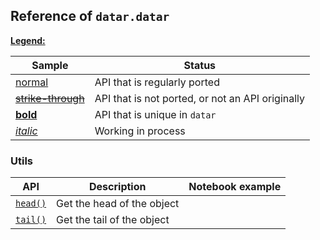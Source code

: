<style>
.md-typeset__table {
   min-width: 100%;
}

.md-typeset table:not([class]) {
    display: table;
    max-width: 80%;
}
</style>

## Reference of `datar.datar`

<u>**Legend:**</u>

|Sample|Status|
|---|---|
|[normal]()|API that is regularly ported|
|<s>[strike-through]()</s>|API that is not ported, or not an API originally|
|[**bold**]()|API that is unique in `datar`|
|[_italic_]()|Working in process|

### Utils

|API|Description|Notebook example|
|---|---|---:|
|[`head()`][1]|Get the head of the object||
|[`tail()`][2]|Get the tail of the object||

[1]: ../../api/datar.utils.verbs/#datar.utils.verbs.head
[2]: ../../api/datar.utils.verbs/#datar.utils.verbs.tail
